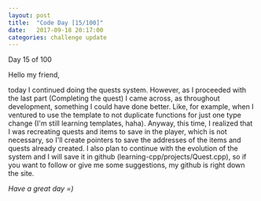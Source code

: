 ```yaml
---
layout: post
title:  "Code Day [15/100]"
date:   2017-09-18 20:17:00
categories: challenge update
---
```


Day 15 of 100

Hello my friend,

today I continued doing the quests system. However, as I proceeded with the last part (Completing the quest) I came across, as throughout development, something I could have done better. Like, for example, when I ventured to use the template to not duplicate functions for just one type change (I'm still learning templates, haha). Anyway, this time, I realized that I was recreating quests and items to save in the player, which is not necessary, so I'll create pointers to save the addresses of the items and quests already created. I also plan to continue with the evolution of the system and I will save it in github (learning-cpp/projects/Quest.cpp), so if you want to follow or give me some suggestions, my github is right down the site.

_Have a great day =)_
